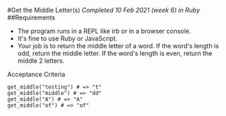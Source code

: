 #Get the Middle Letter(s)
*Completed 10 Feb 2021 (week 6) in Ruby*
##Requirements
- The program runs in a REPL like irb or in a browser console.
- It's fine to use Ruby or JavaScript.
- Your job is to return the middle letter of a word. If the word's length is odd, return the middle letter. If the word's length is even, return the middle 2 letters.

Acceptance Criteria
```get_middle("test") # => "es"
get_middle("testing") # => "t"
get_middle("middle") # => "dd"
get_middle("A") # => "A"
get_middle("of") # => "of"
```

